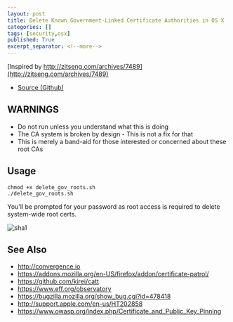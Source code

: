 ```yaml
---
layout: post
title: Delete Known Government-Linked Certificate Authorities in OS X
categories: []
tags: [security,osx]
published: True
excerpt_separator: <!--more-->
---
```


[Inspired by http://zitseng.com/archives/7489](http://zitseng.com/archives/7489)

* [Source (Github)](https://github.com/sammcj/delete-unknown-root-ca)

## WARNINGS

* Do not run unless you understand what this is doing
* The CA system is broken by design - This is not a fix for that
* This is merely a band-aid for those interested or concerned about these root CAs

## Usage

```
chmod +x delete_gov_roots.sh
./delete_gov_roots.sh
```

You'll be prompted for your password as root access is required to delete system-wide root certs.

<!--more-->

![sha1](https://cloud.githubusercontent.com/assets/862951/6326428/a261ae24-bba5-11e4-9f69-5aeb36257077.png)

## See Also

* http://convergence.io
* https://addons.mozilla.org/en-US/firefox/addon/certificate-patrol/
* https://github.com/kirei/catt
* https://www.eff.org/observatory
* https://bugzilla.mozilla.org/show_bug.cgi?id=478418
* http://support.apple.com/en-us/HT202858
* https://www.owasp.org/index.php/Certificate_and_Public_Key_Pinning
